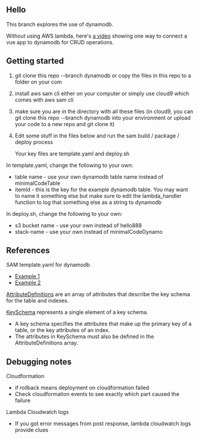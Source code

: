 ## Hello

This branch explores the use of dynamodb.

Without using AWS lambda, here's [a video](https://www.youtube.com/channel/UCoMQhQId2QMYaz9Io6SEnnQ) showing one way to connect a vue app to dynamodb for CRUD operations.

## Getting started

1. git clone this repo --branch dynamodb or copy the files in this repo to a folder on your com
2. install aws sam cli either on your computer or simply use cloud9 which comes with aws sam cli
3. make sure you are in the directory with all these files (in cloud9, you can git clone this repo --branch dynamodb into your environment or upload your code to a new repo and git clone it)
4. Edit some stuff in the files below and run the sam build / package / deploy process

   Your key files are template.yaml and deploy.sh

In template.yaml, change the following to your own:

- table name - use your own dynamodb table name instead of minimalCodeTable
- itemId - this is the key for the example dynamodb table. You may want to name it something else but make sure to edit the lambda_handler function to log that something else as a string to dynamodb

In deploy.sh, change the following to your own:

- s3 bucket name - use your own instead of hello888
- stack-name - use your own instead of minimalCodeDynamo

## References

SAM template.yaml for dynamodb

- [Example 1](https://github.com/darpanpathak/AWS-SAM-Lambda-dynamoDB/blob/master/template.yml)
- [Example 2](https://github.com/Ourstress/sam-python-logging/blob/master/sam-app/template.yaml)

[AttributeDefinitions](https://docs.aws.amazon.com/amazondynamodb/latest/APIReference/API_CreateTable.html#DDB-CreateTable-request-AttributeDefinitions) are an array of attributes that describe the key schema for the table and indexes.

[KeySchema](https://docs.aws.amazon.com/AWSCloudFormation/latest/UserGuide/aws-properties-dynamodb-keyschema.html) represents a single element of a key schema.

- A key schema specifies the attributes that make up the primary key of a table, or the key attributes of an index.
- The attributes in KeySchema must also be defined in the AttributeDefinitions array.

## Debugging notes

Cloudformation

- if rollback means deployment on cloudformation failed
- Check cloudformation events to see exactly which part caused the failure

Lambda Cloudwatch logs

- If you got error messages from post response, lambda cloudwatch logs provide clues
